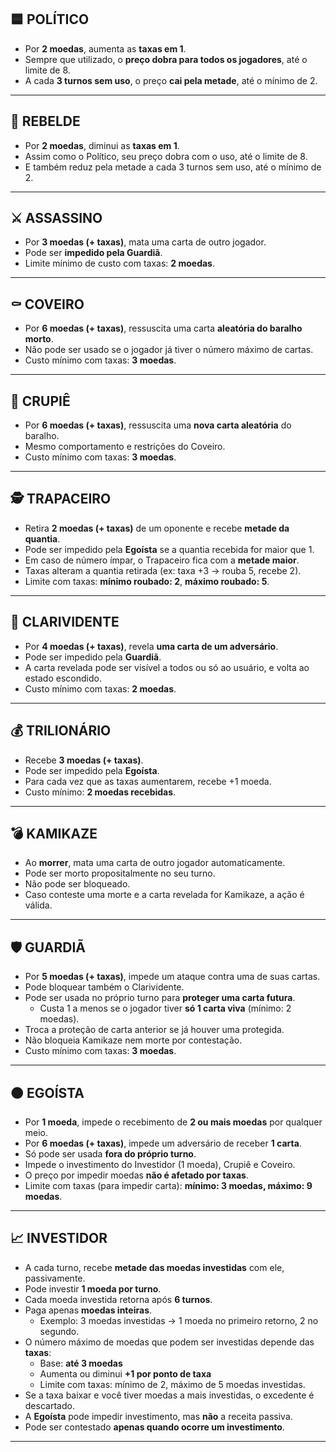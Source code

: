 ## 🟦 POLÍTICO

- Por **2 moedas**, aumenta as **taxas em 1**.
- Sempre que utilizado, o **preço dobra para todos os jogadores**, até o limite de 8.
- A cada **3 turnos sem uso**, o preço **cai pela metade**, até o mínimo de 2.

---

## 🔴 REBELDE

- Por **2 moedas**, diminui as **taxas em 1**.
- Assim como o Político, seu preço dobra com o uso, até o limite de 8.
- E também reduz pela metade a cada 3 turnos sem uso, até o mínimo de 2.

---

## ⚔️ ASSASSINO

- Por **3 moedas (+ taxas)**, mata uma carta de outro jogador.
- Pode ser **impedido pela Guardiã**.
- Limite mínimo de custo com taxas: **2 moedas**.

---

## ⚰️ COVEIRO

- Por **6 moedas (+ taxas)**, ressuscita uma carta **aleatória do baralho morto**.
- Não pode ser usado se o jogador já tiver o número máximo de cartas.
- Custo mínimo com taxas: **3 moedas**.

---

## 🎲 CRUPIÊ

- Por **6 moedas (+ taxas)**, ressuscita uma **nova carta aleatória** do baralho.
- Mesmo comportamento e restrições do Coveiro.
- Custo mínimo com taxas: **3 moedas**.

---

## 🕵️ TRAPACEIRO

- Retira **2 moedas (+ taxas)** de um oponente e recebe **metade da quantia**.
- Pode ser impedido pela **Egoísta** se a quantia recebida for maior que 1.
- Em caso de número ímpar, o Trapaceiro fica com a **metade maior**.
- Taxas alteram a quantia retirada (ex: taxa +3 → rouba 5, recebe 2).
- Limite com taxas: **mínimo roubado: 2**, **máximo roubado: 5**.

---

## 🔮 CLARIVIDENTE

- Por **4 moedas (+ taxas)**, revela **uma carta de um adversário**.
- Pode ser impedido pela **Guardiã**.
- A carta revelada pode ser visível a todos ou só ao usuário, e volta ao estado escondido.
- Custo mínimo com taxas: **2 moedas**.

---

## 💰 TRILIONÁRIO

- Recebe **3 moedas (+ taxas)**.
- Pode ser impedido pela **Egoísta**.
- Para cada vez que as taxas aumentarem, recebe +1 moeda.
- Custo mínimo: **2 moedas recebidas**.

---

## 💣 KAMIKAZE

- Ao **morrer**, mata uma carta de outro jogador automaticamente.
- Pode ser morto propositalmente no seu turno.
- Não pode ser bloqueado.
- Caso conteste uma morte e a carta revelada for Kamikaze, a ação é válida.

---

## 🛡️ GUARDIÃ

- Por **5 moedas (+ taxas)**, impede um ataque contra uma de suas cartas.
- Pode bloquear também o Clarividente.
- Pode ser usada no próprio turno para **proteger uma carta futura**.
    - Custa 1 a menos se o jogador tiver **só 1 carta viva** (mínimo: 2 moedas).
- Troca a proteção de carta anterior se já houver uma protegida.
- Não bloqueia Kamikaze nem morte por contestação.
- Custo mínimo com taxas: **3 moedas**.

---

## 🟠 EGOÍSTA

- Por **1 moeda**, impede o recebimento de **2 ou mais moedas** por qualquer meio.
- Por **6 moedas (+ taxas)**, impede um adversário de receber **1 carta**.
- Só pode ser usada **fora do próprio turno**.
- Impede o investimento do Investidor (1 moeda), Crupiê e Coveiro.
- O preço por impedir moedas **não é afetado por taxas**.
- Limite com taxas (para impedir carta): **mínimo: 3 moedas, máximo: 9 moedas**.

---

## 📈 INVESTIDOR

- A cada turno, recebe **metade das moedas investidas** com ele, passivamente.
- Pode investir **1 moeda por turno**.
- Cada moeda investida retorna após **6 turnos**.
- Paga apenas **moedas inteiras**.
    - Exemplo: 3 moedas investidas → 1 moeda no primeiro retorno, 2 no segundo.
- O número máximo de moedas que podem ser investidas depende das **taxas**:
    - Base: **até 3 moedas**
    - Aumenta ou diminui **+1 por ponto de taxa**
    - Limite com taxas: mínimo de 2, máximo de 5 moedas investidas.
- Se a taxa baixar e você tiver moedas a mais investidas, o excedente é descartado.
- A **Egoísta** pode impedir investimento, mas **não** a receita passiva.
- Pode ser contestado **apenas quando ocorre um investimento**.

---

